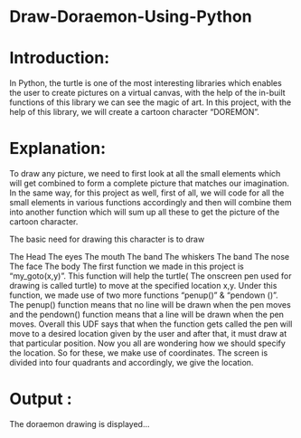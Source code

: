 # Draw-Doraemon-Using-Python

# Introduction:
In Python, the turtle is one of the most interesting libraries which enables the user to create pictures on a virtual canvas, with the help of the in-built functions of this library we can see the magic of art. In this project, with the help of this library, we will create a cartoon character “DOREMON”.

# Explanation:
To draw any picture, we need to first look at all the small elements which will get combined to form a complete picture that matches our imagination. In the same way, for this project as well, first of all, we will code for all the small elements in various functions accordingly and then will combine them into another function which will sum up all these to get the picture of the cartoon character.

The basic need for drawing this character is to draw

The Head
The eyes
The mouth
The band
The whiskers
The band
The nose
The face
The body
The first function we made in this project is “my_goto(x,y)”. This function will help the turtle( The onscreen pen used for drawing is called turtle) to move at the specified location x,y. Under this function, we made use of two more functions “penup()” & “pendown ()”. The penup() function means that no line will be drawn when the pen moves and the pendown() function means that a line will be drawn when the pen moves. Overall this UDF says that when the function gets called the pen will move to a desired location given by the user and after that, it must draw at that particular position. Now you all are wondering how we should specify the location. So for these, we make use of coordinates. The screen is divided into four quadrants and accordingly, we give the location.

# Output :
The doraemon drawing is displayed...
